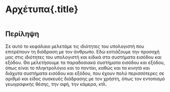 # Αρχέτυπα{.title}

~~~{include=quo-archetypes.yml .quote}
~~~

## Περίληψη 

Σε αυτό το κεφάλαιο μελετάμε τις ιδιότητες του υπολογιστή που επιτρέπουν τη διάδραση με τον άνθρωπο. Εδώ εστιάζουμε την προσοχή μας στις ιδιότητες του υπολογιστή και ειδικά στα συστήματα εισόδου και εξόδου. Θα μελετήσουμε τα παραδοσιακά συστήματα εισόδου και εξόδου, όπως είναι το πληκτρολόγιο και το ποντίκι, καθώς και τα κινητά και διάχυτα συστήματα εισόδου και εξόδου, που έχουν πολύ περισσότερες σε αριθμό και είδος συσκευές διάδρασης με τον χρήστη, όπως τον εντοπισμό γεωγραφικής θέσης, την αφή, την κάμερα, κτλ.
